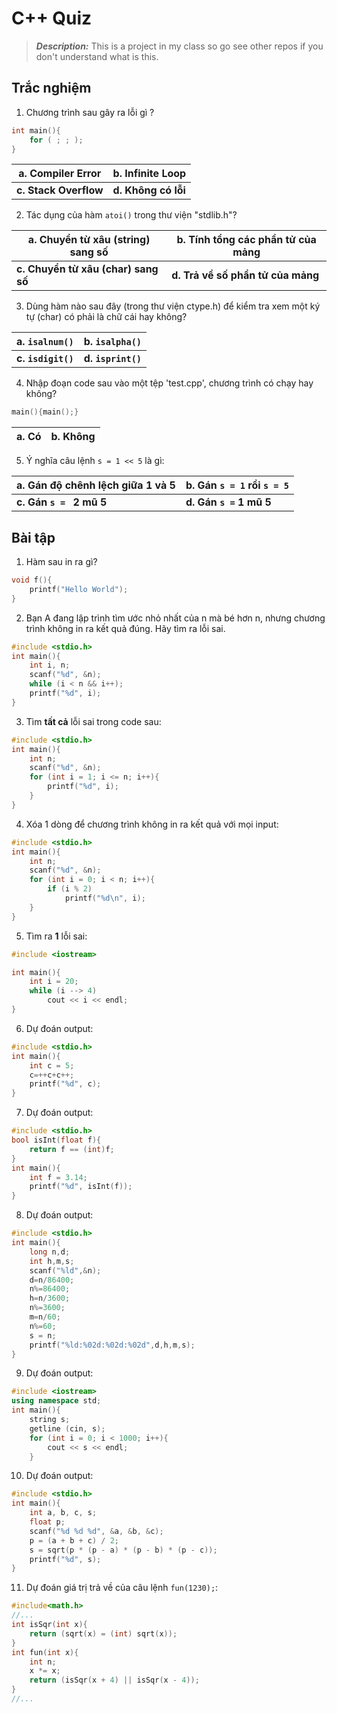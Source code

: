 C++ Quiz
==============================

> __*Description:*__ This is a project in my class so go see other repos if you don't understand what is this.

## Trắc nghiệm

1. Chương trình sau gây ra lỗi gì ?
```c++
int main(){
    for ( ; ; );
}
```

|**a. Compiler Error**|**b. Infinite Loop**|
|---|---|
|**c. Stack Overflow**|**d. Không có lỗi**|


2. Tác dụng của hàm `atoi()` trong thư viện "stdlib.h"?

|**a. Chuyển từ xâu (string) sang số**|**b. Tính tổng các phần tử của mảng**|
|---|---|
|**c. Chuyển từ xâu (char) sang số**|**d. Trả về số phần tử của mảng**|


3. Dùng hàm nào sau đây (trong thư viện ctype.h) để kiểm tra xem một ký tự (char) có phải là chữ cái hay không?

|**a. `isalnum()`**|**b. `isalpha()`**|
|---|---|
|**c. `isdigit()`**|**d. `isprint()`**|


4. Nhập đoạn code sau vào một tệp 'test.cpp', chương trình có chạy hay không?
```c++
main(){main();}
```
|**a. Có**|**b. Không**|
|---|---|


5. Ý nghĩa câu lệnh `s = 1 << 5` là gì:

|**a. Gán độ chênh lệch giữa 1 và 5**|**b. Gán `s = 1` rồi `s = 5`**|
|:---|:---|
|**c. Gán `s = ` 2 mũ 5**|**d. Gán `s =` 1 mũ 5**|

## Bài tập

<!-- Hàm sau in ra gì / trả về kết quả gì ? -->

1. Hàm sau in ra gì?

```c++
void f(){
    printf("Hello World");
}
```

2. Bạn A đang lập trình tìm ước nhỏ nhất của n mà bé hơn n, nhưng chương trình không in ra kết quả đúng. Hãy tìm ra lỗi sai.

```c++
#include <stdio.h>
int main(){
    int i, n;
    scanf("%d", &n);
    while (i < n && i++);
    printf("%d", i);
}
```

3. Tìm **tất cả** lỗi sai trong code sau:

```c++
#include <stdio.h>
int main(){
    int n;
    scanf("%d", &n);
    for (int i = 1; i <= n; i++){
        printf("%d", i);
    }
}
```

4. Xóa 1 dòng để chương trình không in ra kết quả với mọi input:

```c++
#include <stdio.h>
int main(){
    int n;
    scanf("%d", &n);
    for (int i = 0; i < n; i++){
        if (i % 2)
            printf("%d\n", i);
    }
}
```

5. Tìm ra **1** lỗi sai:

```c++
#include <iostream>

int main(){
    int i = 20;
    while (i --> 4)
        cout << i << endl; 
}
```

6. Dự đoán output:
```c++
#include <stdio.h>
int main(){
    int c = 5;
    c=++c+c++;
    printf("%d", c);
}
```

7. Dự đoán output:
```c++
#include <stdio.h>
bool isInt(float f){
    return f == (int)f;
}
int main(){
    int f = 3.14;
    printf("%d", isInt(f));
}
```

8. Dự đoán output:
```c++
#include <stdio.h>
int main(){
    long n,d;
    int h,m,s;
    scanf("%ld",&n);
    d=n/86400;
    n%=86400;
    h=n/3600;
    n%=3600;
    m=n/60;
    n%=60;
    s = n;
    printf("%ld:%02d:%02d:%02d",d,h,m,s);
}
```

9. Dự đoán output:
```c++
#include <iostream>
using namespace std;
int main(){
    string s;
    getline (cin, s);
    for (int i = 0; i < 1000; i++){
        cout << s << endl;
    }
```

10. Dự đoán output:
```c++
#include <stdio.h>
int main(){
    int a, b, c, s;
    float p;
    scanf("%d %d %d", &a, &b, &c);
	p = (a + b + c) / 2;
    s = sqrt(p * (p - a) * (p - b) * (p - c));
    printf("%d", s);
}
```

11. Dự đoán giá trị trả về của câu lệnh `fun(1230);`:
```c++
#include<math.h>
//...
int isSqr(int x){
    return (sqrt(x) = (int) sqrt(x));
}
int fun(int x){
    int n;
    x *= x;
    return (isSqr(x + 4) || isSqr(x - 4));
}
//...
```
